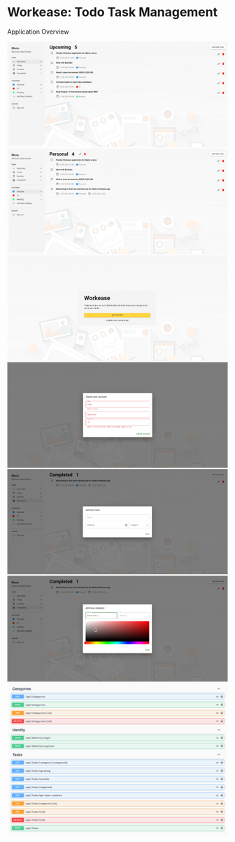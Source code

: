 <h1>Workease: Todo Task Management</h1>
<p>Application Overview</p>
<img src="https://github.com/AlbertVasilew/Frontend.Forum/blob/main/presentational/workease-1.PNG" alt="Workease 1">
<img src="https://github.com/AlbertVasilew/Frontend.Forum/blob/main/presentational/workease-2.PNG" alt="Workease 2">
<img src="https://github.com/AlbertVasilew/Frontend.Forum/blob/main/presentational/workease-3.PNG" alt="Workease 3">
<img src="https://github.com/AlbertVasilew/Frontend.Forum/blob/main/presentational/workease-4.PNG" alt="Workease 4">
<img src="https://github.com/AlbertVasilew/Frontend.Forum/blob/main/presentational/workease-5.PNG" alt="Workease 5">
<img src="https://github.com/AlbertVasilew/Frontend.Forum/blob/main/presentational/workease-6.PNG" alt="Workease 6">
<img src="https://github.com/AlbertVasilew/Frontend.Forum/blob/main/presentational/workease-7.PNG" alt="Workease 7">
